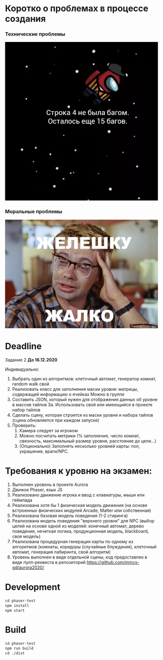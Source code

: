 # Коротко о проблемах в процессе создания

### Технические проблемы
![alt text](img/bugs.jpg) 

### Моральные проблемы
![alt text](img/shurik.jpg) 

# Deadline

Задание 2 **До 16.12.2020**

Индивидуально:
1. Выбрать один из алгоритмов:
   клеточный автомат,
   генератор комнат,
   random walk
   свой
2. Реализовать класс для заполнения маски уровня:
   матрицы, содержащей информацию о ячейках
   Можно в группе
3. Составить JSON, который нужен для отображения
   данных об уровне в массив тайлов
   3а. Использовать свой или имеющийся в проекте набор тайлов
4. Сделать сцену, которая строится из маcки уровня и набора тайлов
   (сцена обновляется при каждом запуске)
5. Проверить:
    1. Камера следует за игроком
    2. Можно посчитать метрики
       (% заполнения, число комнат, связность, максимальный размер уровня, расстояние до цели...)
    3. (Опционально) Заполнять несколько уровней карты: пол, украшения, враги/NPC.
    
# Требования к уровню на экзамен:
1. Выполнен уровень в проекте Aurora 
2. Движок Phaser, язык JS 
3. Реализовано движение игрока и ввод с клавиатуры, мыши или геймпада 
4. Реализована хотя бы 1 физическая модель движения (на основе встроенных физических модулей Arcade, Matter или собственная) 
5. Реализована базовая модель поведения (1-2 стиринга) 
6. Реализована модель поведения "верхнего уровня" для NPC (выбор целей на основе одной из моделей: конечный автомат, дерево поведения, нечеткая логика, продукционная модель, blackboard, своя модель) 
7. Реализована процедурная генерация карты по одному из алгоритмов (комнаты, коридоры (случайные блуждания), клеточный автомат, генерация лабиринта, свой алгоритм) 
8. Уровень выполнен в виде отдельной сцены, код предоставлен в виде пулл-реквеста в репозиторий https://github.com/mmcs-gd/aurora2020/	    
    
# Development

```
cd phaser-test
npm install
npm start
```

# Build

```
cd phaser-test
npm run build
cd ./dist
```


